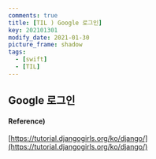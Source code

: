 ```yaml
---
comments: true
title: [TIL ) Google 로그인]
key: 202101301
modify_date: 2021-01-30
picture_frame: shadow
tags:
  - [swift]
  - [TIL]
---
```

 
## Google 로그인
 
#### Reference)

[https://tutorial.djangogirls.org/ko/django/](https://tutorial.djangogirls.org/ko/django/)
